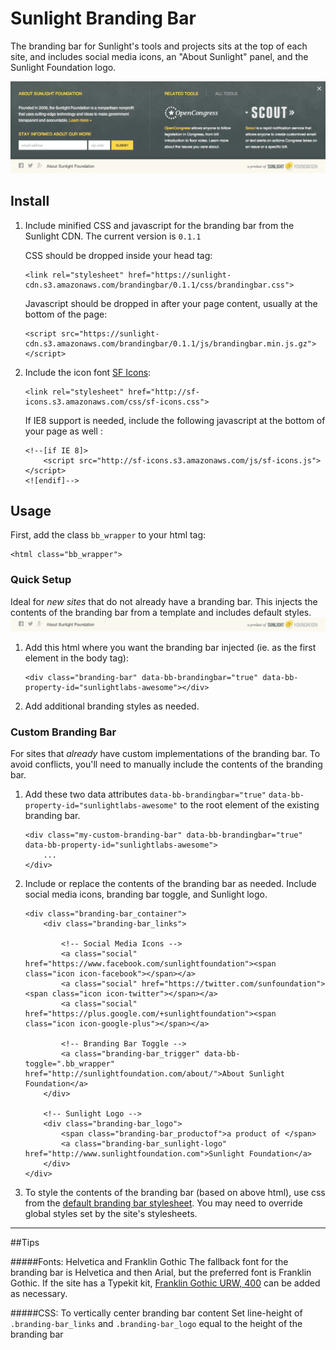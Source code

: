 # Sunlight Branding Bar

The branding bar for Sunlight's tools and projects sits at the top of each site, and includes social media icons, an "About Sunlight" panel, and the Sunlight Foundation logo.

![Open Branding Bar](example/screenshot-brandingbar-open.png)

## Install

1. Include minified CSS and javascript for the branding bar from the Sunlight CDN. The current version is `0.1.1`
	
	CSS should be dropped inside your head tag:
    
    ```
    <link rel="stylesheet" href="https://sunlight-cdn.s3.amazonaws.com/brandingbar/0.1.1/css/brandingbar.css">
	```

	Javascript should be dropped in after your page content, usually at the bottom of the page:
	
	```
    <script src="https://sunlight-cdn.s3.amazonaws.com/brandingbar/0.1.1/js/brandingbar.min.js.gz"></script>
    ```
    

2. Include the icon font [SF Icons](https://github.com/sunlightlabs/sf-icons):

    ```
    <link rel="stylesheet" href="http://sf-icons.s3.amazonaws.com/css/sf-icons.css">
    ```
    If IE8 support is needed, include the following javascript at the bottom of your page as well :
    
    ```
	<!--[if IE 8]>
		<script src="http://sf-icons.s3.amazonaws.com/js/sf-icons.js"></script>
	<![endif]-->
    ```
    
    
    
## Usage

First, add the class `bb_wrapper` to your html tag:

```
<html class="bb_wrapper">
```


### Quick Setup
Ideal for *new sites* that do not already have a branding bar. This injects the contents of the branding bar from a template and includes default styles.
![Default Branding Bar](example/screenshot-brandingbar-default.png)

1. Add this html where you want the branding bar injected (ie. as the first element in the body tag):

    ```
    <div class="branding-bar" data-bb-brandingbar="true" data-bb-property-id="sunlightlabs-awesome"></div>
    ```
2. Add additional branding styles as needed.



### Custom Branding Bar
For sites that *already* have custom implementations of the branding bar. To avoid conflicts, you'll need to manually include the contents of the branding bar.

1. Add these two data attributes `data-bb-brandingbar="true"` `data-bb-property-id="sunlightlabs-awesome"` to the root element of the existing branding bar.
    
    ```
    <div class="my-custom-branding-bar" data-bb-brandingbar="true" data-bb-property-id="sunlightlabs-awesome">
        ...
    </div>
    ```

2. Include or replace the contents of the branding bar as needed. Include social media icons, branding bar toggle, and Sunlight logo.
    
    ```
    <div class="branding-bar_container">
        <div class="branding-bar_links">

            <!-- Social Media Icons -->
            <a class="social" href="https://www.facebook.com/sunlightfoundation"><span class="icon icon-facebook"></span></a>
            <a class="social" href="https://twitter.com/sunfoundation"><span class="icon icon-twitter"></span></a>
            <a class="social" href="https://plus.google.com/+sunlightfoundation"><span class="icon icon-google-plus"></span></a>
            
            <!-- Branding Bar Toggle --> 
            <a class="branding-bar_trigger" data-bb-toggle=".bb_wrapper" href="http://sunlightfoundation.com/about/">About Sunlight Foundation</a>
        </div>
        
        <!-- Sunlight Logo -->
        <div class="branding-bar_logo">
            <span class="branding-bar_productof">a product of </span>
            <a class="branding-bar_sunlight-logo" href="http://www.sunlightfoundation.com">Sunlight Foundation</a>
        </div>
    </div>
    ```

3. To style the contents of the branding bar (based on above html), use css from the [default branding bar stylesheet](https://github.com/sunlightlabs/branding-bar/blob/master/src/css/brandingbar-default.css). You may need to override global styles set by the site's stylesheets.


---

##Tips

#####Fonts: Helvetica and Franklin Gothic
The fallback font for the branding bar is Helvetica and then Arial, but the preferred font is Franklin Gothic. If the site has a Typekit kit, [Franklin Gothic URW, 400](https://typekit.com/fonts/franklin-gothic-urw) can be added as necessary.

#####CSS: To vertically center branding bar content
Set line-height of `.branding-bar_links` and `.branding-bar_logo` equal to the height of the branding bar


